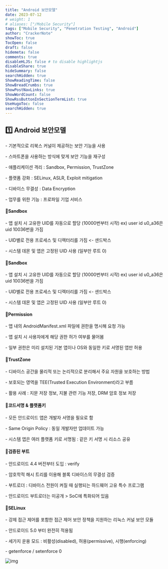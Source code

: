 ```yaml
---
title: "Android 보안모델"
date: 2023-07-12
# weight: 1
# aliases: ["/Mobile Security"]
tags: ["Mobile Security", "Penetration Testing", "Android"]
author: "CrackerNote"
showToc: true
TocOpen: false
draft: false
hidemeta: false
comments: true
disableHLJS: false # to disable highlightjs
disableShare: true
hideSummary: false
searchHidden: true
ShowReadingTime: false
ShowBreadCrumbs: true
ShowPostNavLinks: true
ShowWordCount: false
ShowRssButtonInSectionTermList: true
UseHugoToc: false
searchHidden: true
---
```


## 1️⃣ Android 보안모델	

\- 기본적으로 리북스 커널이 제공하는 보안 기능을 사용

\- 스마트폰을 사용하는 방식에 맞게 보안 기능을 재구성

\- 애플리케이션 격리 : Sandbox, Permission, TrustZone

\- 플랫폼 강화 : SELinux, ASLR, Exploit mitigation

\- 디바이스 무결성 : Data Encryption

\- 업무를 위한 기능 : 프로파일 기업 서비스



#### 📜**Sandbox**

\- 앱 설치 시 고유한 UID를 자동으로 할당 (10000번부터 시작)
  ex) user id u0_a36은 uid 10036번을 가짐

\- UID별로 전용 프로세스 및 디렉터리를 가짐 <- 샌드박스

\- 시스템 데몬 및 앱은 고정된 UID 사용 (일부만 루트 0)



#### 📜**Sandbox**

\- 앱 설치 시 고유한 UID를 자동으로 할당 (10000번부터 시작)
  ex) user id u0_a36은 uid 10036번을 가짐

\- UID별로 전용 프로세스 및 디렉터리를 가짐 <- 샌드박스

\- 시스템 데몬 및 앱은 고정된 UID 사용 (일부만 루트 0)



#### 📜**Permission**

\- 앱 내의 AndroidManifest.xml 파일에 권한을 명시해 요청 가능

\- 앱 설치 시 사용자에게 해당 권한 허가 여부를 물어봄

\- 일부 권한은 미리 설치된 기본 앱이나 OS와 동일한 키로 서명된 앱만 허용



#### 📜**TrustZone**

\- 디바이스 공간을 물리적 또는 논리적으로 분리해서 주요 자원을 보호하는 방법

\- 보호되는 영역을 TEE(Trusted Execution Environment)라고 부름

\- 활용 사례 : 지문 저장 정보, 지불 관련 기능 저장, DRM 암호 정보 저장



#### 📜**코드서명 & 플랫폼키**

\- 모든 안드로이드 앱은 개발자 서명을 필요로 함

\- Same Origin Policy : 동일 개발자만 업데이트 가능 

\- 시스템 앱은 여러 플랫폼 키로 서명됨 : 같은 키 서명 시 리소스 공유



#### 📜**검증된 부트**

\- 안드로이드 4.4 버전부터 도입 : verify

\- 암호학적 해시 트리를 이용해 블록 디바이스의 무결성 검증

\- 부트로더 : 디바이스 전원이 켜질 때 실행되는 하드웨어 고유 특수 프로그램

\- 안드로이드 부트로더는 미공개 > SoC에 특화되어 있음



#### 📜**SELinux**

\- 강제 접근 제어를 포함한 접근 제어 보안 정책을 지원하는 리눅스 커널 보안 모듈

\- 안드로이드 5.0 부터 완전히 적용됨

\- 세가지 운용 모드 : 비활성(disabled), 허용(permissive), 시행(enforcing)

\- getenforce / setenforce 0

![img](https://blog.kakaocdn.net/dn/liiAy/btqC5nSTkNz/syw9ww5NKT4r1pWsiCXeG1/img.png)
